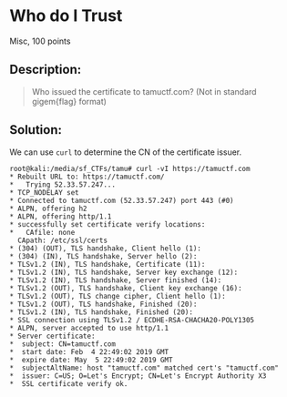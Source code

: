 # Who do I Trust
Misc, 100 points

## Description:

> Who issued the certificate to tamuctf.com?
> (Not in standard gigem{flag} format)

## Solution:

We can use `curl` to determine the CN of the certificate issuer.

```console
root@kali:/media/sf_CTFs/tamu# curl -vI https://tamuctf.com
* Rebuilt URL to: https://tamuctf.com/
*   Trying 52.33.57.247...
* TCP_NODELAY set
* Connected to tamuctf.com (52.33.57.247) port 443 (#0)
* ALPN, offering h2
* ALPN, offering http/1.1
* successfully set certificate verify locations:
*   CAfile: none
  CApath: /etc/ssl/certs
* (304) (OUT), TLS handshake, Client hello (1):
* (304) (IN), TLS handshake, Server hello (2):
* TLSv1.2 (IN), TLS handshake, Certificate (11):
* TLSv1.2 (IN), TLS handshake, Server key exchange (12):
* TLSv1.2 (IN), TLS handshake, Server finished (14):
* TLSv1.2 (OUT), TLS handshake, Client key exchange (16):
* TLSv1.2 (OUT), TLS change cipher, Client hello (1):
* TLSv1.2 (OUT), TLS handshake, Finished (20):
* TLSv1.2 (IN), TLS handshake, Finished (20):
* SSL connection using TLSv1.2 / ECDHE-RSA-CHACHA20-POLY1305
* ALPN, server accepted to use http/1.1
* Server certificate:
*  subject: CN=tamuctf.com
*  start date: Feb  4 22:49:02 2019 GMT
*  expire date: May  5 22:49:02 2019 GMT
*  subjectAltName: host "tamuctf.com" matched cert's "tamuctf.com"
*  issuer: C=US; O=Let's Encrypt; CN=Let's Encrypt Authority X3
*  SSL certificate verify ok.
```